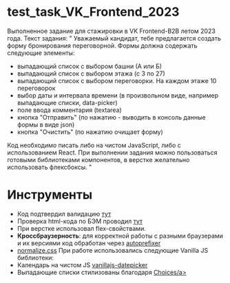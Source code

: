 # test_task_VK_Frontend_2023
Выполненное задание для стажировки в VK Frontend-B2B летом 2023 года. Текст задания: 
"
Уважаемый кандидат, тебе предлагается создать форму бронирования переговорной.
Формы должна содержать следующие элементы:
* выпадающий список с выбором башни (А или Б)
* выпадающий список с выбором этажа (с 3 по 27)
* выпадающий список с выбором переговорки. На каждом этаже 10 переговорок
* выбор даты и интервала времени (в произвольном виде, например выпадающие списки, data-picker)
* поле ввода комментария (textarea)
* кнопка "Отправить" (по нажатию - выводить в консоль данные формы в виде json)
* кнопка "Очистить" (по нажатию очищает форму)

Код необходимо писать либо на чистом JavaScript, либо с использованием React.
При выполнении задания можно пользоваться готовыми библиотеками компонентов, в верстке желательно использовать флексбоксы.
"

# Инструменты
* Код подтвердил валидацию <a href="https://validator.w3.org/" target="_blank">тут</a> 
* Проверка html-кода по БЭМ проводил <a href="https://yoksel.github.io/html-tree/" target="_blank">тут</a>
* При верстке использовал flex-свойствами.
* <strong>Кроссбраузерность</strong>: для корректной работы с разными браузерами и их версиями код обработан через <a href="https://autoprefixer.github.io/ru/" target="_blank">autoprefixer</a> 
* <a href="https://cdnjs.com/libraries/normalize" target="_blank">normalize.css</a>
При работе использовались следующие Vanilla JS библиотеки:
* Календарь на чистом JS <a href="https://mymth.github.io/vanillajs-datepicker/#/" target="_blank">vanillajs-datepicker</a>
* Выпадающие списки стилизованы благодаря <a href="https://github.com/Choices-js/Choices/blob/master/README.md" target="_blank">Choices/a>



